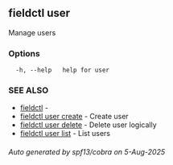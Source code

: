 ## fieldctl user

Manage users

### Options

```
  -h, --help   help for user
```

### SEE ALSO

* [fieldctl](fieldctl.md)	 - 
* [fieldctl user create](fieldctl_user_create.md)	 - Create user
* [fieldctl user delete](fieldctl_user_delete.md)	 - Delete user logically
* [fieldctl user list](fieldctl_user_list.md)	 - List users

###### Auto generated by spf13/cobra on 5-Aug-2025
